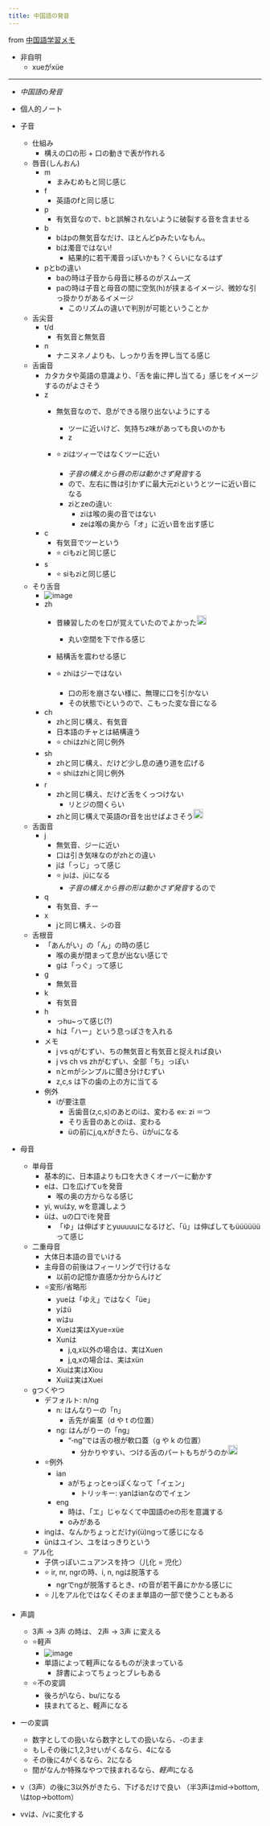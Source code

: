 ```yaml
---
title: 中国語の発音
---
```


from [中国語学習メモ](%E4%B8%AD%E5%9B%BD%E8%AA%9E%E5%AD%A6%E7%BF%92%E3%83%A1%E3%83%A2.md)

* 非自明
  * xueがxüe

---

* *中国語*の*発音*

* 個人的ノート

* 子音
  
  * 仕組み
    * 構えの口の形 + 口の動きで表が作れる
  * 唇音(しんおん)
    * m
      * まみむめもと同じ感じ
    * f
      * 英語のfと同じ感じ
    * p
      * 有気音なので、bと誤解されないように破裂する音を含ませる
    * b
      * bはpの無気音なだけ、ほとんどpみたいなもん。
      * bは濁音ではない!
        * 結果的に若干濁音っぽいかも？くらいになるはず
    * pとbの違い
      * baの時は子音から母音に移るのがスムーズ
      * paの時は子音と母音の間に空気(h)が挟まるイメージ、微妙な引っ掛かりがあるイメージ
        * このリズムの違いで判別が可能ということか
  * 舌尖音
    * t/d
      * 有気音と無気音
    * n
      * ナニヌネノよりも、しっかり舌を押し当てる感じ
  * 舌歯音
    * カタカタや英語の意識より、「舌を歯に押し当てる」感じをイメージするのがよさそう
    * z
      * 無気音なので、息ができる限り出ないようにする
        
        * ツーに近いけど、気持ちz味があっても良いのかも
        * z
      * ⭐ ziはツィーではなくツーに近い
        
        * *子音の構えから唇の形は動かさず発音*する
        * ので、左右に唇は引かずに最大元ziというとツーに近い音になる
        * ziとzeの違い:
          * ziは喉の奥の音ではない
          * zeは喉の奥から「オ」に近い音を出す感じ
    * c
      * 有気音でツーという
      * ⭐ ciもziと同じ感じ
    * s
      * ⭐ siもziと同じ感じ
  * そり舌音
    * ![image](https://gyazo.com/a9ac2025ab039e4bc55e1adf4518f520/thumb/1000)
    * zh
      * 昔練習したのを口が覚えていたのでよかった<img src='https://scrapbox.io/api/pages/blu3mo-public/blu3mo/icon' alt='blu3mo.icon' height="19.5"/>

        * 丸い空間を下で作る感じ
      * 結構舌を震わせる感じ
      * ⭐️ zhiはジーではない
        * 口の形を崩さない様に、無理に口を引かない
        * その状態でiというので、こもった変な音になる
    * ch
      * zhと同じ構え、有気音
      * 日本語のチャとは結構違う
      * ⭐️ chiはzhiと同じ例外
    * sh
      * zhと同じ構え、だけど少し息の通り道を広げる
      * ⭐️ shiはzhiと同じ例外
    * r
      * zhと同じ構え、だけど舌をくっつけない
        * リとジの間くらい
      * zhと同じ構えで英語のr音を出せばよさそう<img src='https://scrapbox.io/api/pages/blu3mo-public/blu3mo/icon' alt='blu3mo.icon' height="19.5"/>
  * 舌面音
    * j
      * 無気音、ジーに近い
      * 口は引き気味なのがzhとの違い
      * jは「っじ」って感じ
      * ⭐️ juは、jüになる
        * *子音の構えから唇の形は動かさず発音*するので
    * q
      * 有気音、チー
    * x
      * jと同じ構え、シの音
  * 舌根音
    * 「あんがい」の「ん」の時の感じ
      * 喉の奥が閉まって息が出ない感じで
      * gは「っぐ」って感じ
    * g
      * 無気音
    * k
      * 有気音
    * h
      * っhu~って感じ(?)
      * hは「ハー」という息っぽさを入れる
    * メモ
      * j vs qがむずい、ちの無気音と有気音と捉えれば良い
      * j vs ch vs zhがむずい、全部「ち」っぽい
      * nとmがシンプルに聞き分けむずい
      * z,c,s は下の歯の上の方に当てる
    * 例外
      * iが要注意
        * 舌歯音(z,c,s)のあとのiは、変わる ex: zi ＝つ
        * そり舌音のあとのiは、変わる
        * üの前にj,q,xがきたら、üがuになる
* 母音
  
  * 単母音
    * 基本的に、日本語よりも口を大きくオーバーに動かす
    * eは、口を広げてuを発音
      * 喉の奥の方からなる感じ
    * yi, wuはy, wを意識しよう
    * üは、uの口でiを発音
      * 「ゆ」は伸ばすとyuuuuuになるけど、「ü」は伸ばしてもüüüüüüって感じ
  * 二重母音
    * 大体日本語の音でいける
    * 主母音の前後はフィーリングで行けるな
      * 以前の記憶か直感か分からんけど
    * ⭐変形/省略形
      * ️yueは「ゆえ」ではなく「üe」
      * yはü
      * wはu
      * Xueは実はXyue=xüe
      * Xunは
        * j,q,x以外の場合は、実はXuen
        * j,q,xの場合は、実はxün
      * Xiuは実はXiou
      * Xuiは実はXuei
  * gつくやつ
    * デフォルト: n/ng
      * n: はんなりーの「n」
        * 舌先が歯茎（d や t の位置）
      * ng: はんがりーの「ng」
        * “‐ng”では舌の根が軟口蓋（g や k の位置）
          * 分かりやすい、つける舌のパートもちがうのか<img src='https://scrapbox.io/api/pages/blu3mo-public/blu3mo/icon' alt='blu3mo.icon' height="19.5"/>
    * ⭐例外
      * ian
        * aがちょっとeっぽくなって「イェン」
          * トリッキー: yanはianなのでイェン
      * eng
        * 時は、「エ」じゃなくて中国語のeの形を意識する
        * oみがある
    * ingは、なんかちょっとだけyi(ü)ngって感じになる
    * ünはユイン、ユをはっきりという
  * アル化
    * 子供っぽいニュアンスを持つ（儿化 = 児化）
    * ⭐ ir, nr, ngrの時、i, n, ngは脱落する
      * ngrでngが脱落するとき、rの音が若干鼻にかかる感じに
    * ⭐️ 儿をアル化ではなくそのまま単語の一部で使うこともある
* 声調
  
  * 3声 -> 3声 の時は、 2声 -> 3声 に変える
  * ⭐️軽声
    * ![image](https://www.papago-taiwan.com/wp-content/uploads/2018/01/qingsheng2020.png)
    * 単語によって軽声になるものが決まっている
      * 辞書によってちょっとブレもある
  * ⭐️不の変調
    * 後ろが\なら、bu/になる
    * 挟まれてると、軽声になる
* 一の変調
  
  * 数字としての扱いなら数字としての扱いなら、-のまま
  * もしその後に1,2,3せいがくるなら、4になる
  * その後に4がくるなら、2になる
  * 間がなんか特殊なやつで挟まれるなら、*軽声*になる
* v（3声）の後に3以外がきたら、下げるだけで良い （半3声はmid->bottom, \はtop->bottom）

* vvは、/vに変化する

